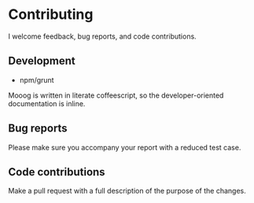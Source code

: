 # Contributing

I welcome feedback, bug reports, and code contributions.

## Development 

* npm/grunt 

Mooog is written in literate coffeescript, so the developer-oriented documentation is inline. 


## Bug reports

Please make sure you accompany your report with a reduced test case. 


## Code contributions

Make a pull request with a full description of the purpose of the changes.






